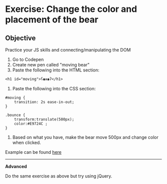 # Exercise: Change the color and placement of the bear

## Objective
Practice your JS skills and connecting/manipulating the DOM

1. Go to Codepen
1. Create new pen called "moving bear"
1. Paste the following into the HTML section:
```
<h1 id="moving">ʕ◉ᴥ◉ʔ</h1>
```
1. Paste the following into the CSS section:
```
#moving {
    transition: 2s ease-in-out;
}

.bounce {
    transform:translate(500px);
    color:#E9724C ;
}
```
1. Based on what you have, make the bear move 500px and change color when clicked.

Example can be found [here](https://youtu.be/0HXDoAQ-quc)

---
**Advanced**

Do the same exercise as above but try using jQuery.

